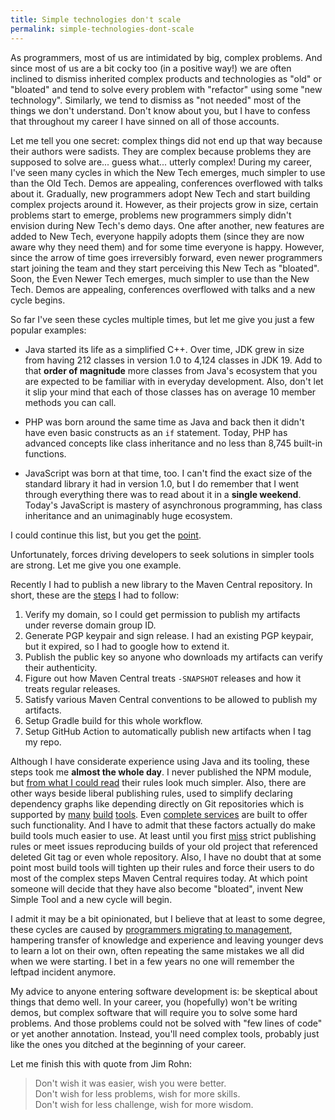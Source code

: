 ```yaml
---
title: Simple technologies don't scale
permalink: simple-technologies-dont-scale
---
```

As programmers, most of us are intimidated by big, complex problems. And since most of us are a bit cocky too
(in a positive way!) we are often inclined to dismiss inherited complex products and technologies as "old" or "bloated"
and tend to solve every problem with "refactor" using some "new technology". Similarly, we tend to dismiss as
"not needed" most of the things we don't understand. Don't know about you, but I have to confess that throughout
my career I have sinned on all of those accounts.

<!--more-->

Let me tell you one secret: complex things did not end up that way because their authors were sadists.
They are complex because problems they are supposed to solve are... guess what... utterly complex! During my career,
I've seen many cycles in which the New Tech emerges, much simpler to use than the Old Tech. Demos are appealing,
conferences overflowed with talks about it. Gradually, new programmers adopt New Tech and start building
complex projects around it. However, as their projects grow in size, certain problems start to emerge,
problems new programmers simply didn't envision during New Tech's demo days. One after another, new features are added to New Tech,
everyone happily adopts them (since they are now aware why they need them) and for some time everyone is happy.
However, since the arrow of time goes irreversibly forward, even newer programmers start joining the team
and they start perceiving this New Tech as "bloated". Soon, the Even Newer Tech emerges,
much simpler to use than the New Tech. Demos are appealing, conferences overflowed with talks and a new cycle begins.

So far I've seen these cycles multiple times, but let me give you just a few popular examples:

* Java started its life as a simplified C++. Over time, JDK grew in size from having 212 classes
  in version 1.0 to 4,124 classes in JDK 19. Add to that **order of magnitude** more classes from Java's ecosystem
  that you are expected to be familiar with in everyday development. Also, don't let it slip your mind that
  each of those classes has on average 10 member methods you can call.

* PHP was born around the same time as Java and back then it didn't have even basic constructs as an `if` statement.
  Today, PHP has advanced concepts like class inheritance and no less than 8,745 built-in functions.

* JavaScript was born at that time, too. I can't find the exact size of the standard library it had in version 1.0,
  but I do remember that I went through everything there was to read about it in a **single weekend**.
  Today's JavaScript is mastery of asynchronous programming, has class inheritance and an unimaginably huge ecosystem.

I could continue this list, but you get the [point](https://xkcd.com/2677/).

Unfortunately, forces driving developers to seek solutions in simpler tools are strong. Let me give you one example.

Recently I had to publish a new library to the Maven Central repository.
In short, these are the [steps](https://central.sonatype.org/publish/requirements/) I had to follow:

1. Verify my domain, so I could get permission to publish my artifacts under reverse domain group ID.
2. Generate PGP keypair and sign release. I had an existing PGP keypair, but it expired, so I had to google how to extend it.
3. Publish the public key so anyone who downloads my artifacts can verify their authenticity.
4. Figure out how Maven Central treats `-SNAPSHOT` releases and how it treats regular releases.
5. Satisfy various Maven Central conventions to be allowed to publish my artifacts.
6. Setup Gradle build for this whole workflow.
7. Setup GitHub Action to automatically publish new artifacts when I tag my repo.

Although I have considerate experience using Java and its tooling, these steps took me **almost the whole day**.
I never published the NPM module, but [from what I could read](https://docs.npmjs.com/creating-and-publishing-scoped-public-packages)
their rules look much simpler. Also, there are other ways beside liberal publishing rules,
used to simplify declaring dependency graphs like depending directly on Git repositories which is supported by
[many](https://docs.npmjs.com/cli/v9/configuring-npm/package-json#git-urls-as-dependencies)
[build](https://doc.rust-lang.org/cargo/reference/specifying-dependencies.html#specifying-dependencies-from-git-repositories)
[tools](https://blog.gradle.org/introducing-source-dependencies). Even [complete services](https://jitpack.io/)
are built to offer such functionality. And I have to admit that these factors actually do make build tools much easier to use.
At least until you first [miss](https://arstechnica.com/information-technology/2016/03/rage-quit-coder-unpublished-17-lines-of-javascript-and-broke-the-internet/)
strict publishing rules or meet issues reproducing builds of your old project that referenced deleted Git tag
or even whole repository. Also, I have no doubt that at some point most build tools will tighten up their rules and force
their users to do most of the complex steps Maven Central requires today. At which point someone will decide that they have
also become "bloated", invent New Simple Tool and a new cycle will begin.

I admit it may be a bit opinionated, but I believe that at least to some degree, these cycles are caused by
[programmers migrating to management](/stop-promoting-programmers), hampering transfer of knowledge
and experience and leaving younger devs to learn a lot on their own, often repeating the same mistakes we all did
when we were starting. I bet in a few years no one will remember the leftpad incident anymore.
	
My advice to anyone entering software development is: be skeptical about things that demo well.
In your career, you (hopefully) won't be writing demos, but complex software that will require you to solve
some hard problems. And those problems could not be solved with "few lines of code" or yet another annotation.
Instead, you'll need complex tools, probably just like the ones you ditched at the beginning of your career.

Let me finish this with quote from Jim Rohn:

> Don't wish it was easier, wish you were better.  
> Don't wish for less problems, wish for more skills.  
> Don't wish for less challenge, wish for more wisdom.
